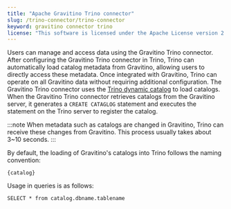 ```yaml
---
title: "Apache Gravitino Trino connector"
slug: /trino-connector/trino-connector
keyword: gravitino connector trino
license: "This software is licensed under the Apache License version 2."
---
```


Users can manage and access data using the Gravitino Trino connector.
After configuring the Gravitino Trino connector in Trino,
Trino can automatically load catalog metadata from Gravitino,
allowing users to directly access these metadata.
Once integrated with Gravitino, Trino can operate on all Gravitino data
without requiring additional configuration. 
The Gravitino Trino connector uses the [Trino dynamic catalog](https://trino.io/docs/current/admin/properties-catalog.html)
to load catalogs.
When the Gravitino Trino connector retrieves catalogs
from the Gravitino server, it generates a `CREATE CATAGLOG` statement
and executes the statement on the Trino server to register the catalog.

:::note
When metadata such as catalogs are changed in Gravitino,
Trino can receive these changes from Gravitino.
This process usually takes about 3~10 seconds. 
:::

By default, the loading of Gravitino's catalogs into Trino follows the naming convention:

```text
{catalog}
```

Usage in queries is as follows:

```text
SELECT * from catalog.dbname.tablename
```
